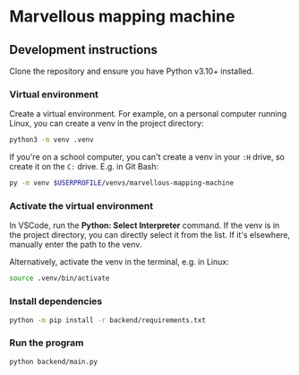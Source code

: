 # Marvellous mapping machine

## Development instructions

Clone the repository and ensure you have Python v3.10+ installed.

### Virtual environment

Create a virtual environment. For example, on a personal computer running Linux, you can create a venv in the project directory:

```bash
python3 -m venv .venv
```

If you're on a school computer, you can't create a venv in your `:H` drive, so create it on the `C:` drive. E.g. in Git Bash:

```bash
py -m venv $USERPROFILE/venvs/marvellous-mapping-machine
```

### Activate the virtual environment

In VSCode, run the **Python: Select Interpreter** command. If the venv is in the project directory, you can directly select it from the list. If it's elsewhere, manually enter the path to the venv.

Alternatively, activate the venv in the terminal, e.g. in Linux:

```bash
source .venv/bin/activate
```

### Install dependencies

```bash
python -m pip install -r backend/requirements.txt
```

### Run the program

```bash
python backend/main.py
```
